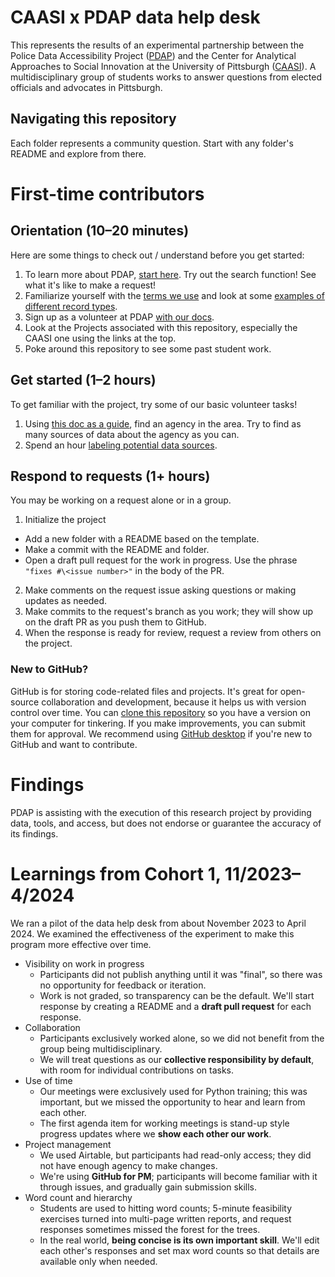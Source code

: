 # CAASI x PDAP data help desk
This represents the results of an experimental partnership between the Police Data Accessibility Project ([PDAP](https://pdap.io)) and the Center for Analytical Approaches to Social Innovation at the University of Pittsburgh ([CAASI](https://www.caasi.pitt.edu/)). A multidisciplinary group of students works to answer questions from elected officials and advocates in Pittsburgh.

## Navigating this repository
Each folder represents a community question. Start with any folder's README and explore from there.

# First-time contributors

## Orientation (10–20 minutes)
Here are some things to check out / understand before you get started:
1. To learn more about PDAP, [start here](https://pdap.io/). Try out the search function! See what it's like to make a request!
2. Familiarize yourself with the [terms we use](https://docs.pdap.io/activities/terms-and-definitions) and look at some [examples of different record types](https://docs.pdap.io/activities/data-dictionaries/record-types-taxonomy).
3. Sign up as a volunteer at PDAP [with our docs](https://docs.pdap.io/activities/contribute).
4. Look at the Projects associated with this repository, especially the CAASI one using the links at the top.
5. Poke around this repository to see some past student work.

## Get started (1–2 hours)
To get familiar with the project, try some of our basic volunteer tasks!
1. Using [this doc as a guide](https://docs.pdap.io/activities/contribute/submit-data-sources), find an agency in the area. Try to find as many sources of data about the agency as you can.
2. Spend an hour [labeling potential data sources](https://docs.pdap.io/activities/contribute/data-source-annotation).

## Respond to requests (1+ hours)
You may be working on a request alone or in a group.
1. Initialize the project
  - Add a new folder with a README based on the template.
  - Make a commit with the README and folder.
  - Open a draft pull request for the work in progress. Use the phrase `"fixes #\<issue number>"` in the body of the PR.
2. Make comments on the request issue asking questions or making updates as needed.
3. Make commits to the request's branch as you work; they will show up on the draft PR as you push them to GitHub.
4. When the response is ready for review, request a review from others on the project.

### New to GitHub?
GitHub is for storing code-related files and projects. It's great for open-source collaboration and development, because it helps us with version control over time. You can [clone this repository](https://docs.github.com/en/repositories/creating-and-managing-repositories/cloning-a-repository) so you have a version on your computer for tinkering. If you make improvements, you can submit them for approval. We recommend using [GitHub desktop](https://docs.github.com/en/desktop/overview/getting-started-with-github-desktop) if you're new to GitHub and want to contribute.

# Findings
PDAP is assisting with the execution of this research project by providing data, tools, and access, but does not endorse or guarantee the accuracy of its findings.

# Learnings from Cohort 1, 11/2023–4/2024
We ran a pilot of the data help desk from about November 2023 to April 2024. We examined the effectiveness of the experiment to make this program more effective over time.

- Visibility on work in progress
   - Participants did not publish anything until it was "final", so there was no opportunity for feedback or iteration.
   - Work is not graded, so transparency can be the default. We'll start response by creating a README and a **draft pull request** for each response.
 - Collaboration
   - Participants exclusively worked alone, so we did not benefit from the group being multidisciplinary.
   - We will treat questions as our **collective responsibility by default**, with room for individual contributions on tasks.
 - Use of time
   - Our meetings were exclusively used for Python training; this was important, but we missed the opportunity to hear and learn from each other.
   - The first agenda item for working meetings is stand-up style progress updates where we **show each other our work**.
 - Project management
   - We used Airtable, but participants had read-only access; they did not have enough agency to make changes.
   - We're using **GitHub for PM**; participants will become familiar with it through issues, and gradually gain submission skills.
 - Word count and hierarchy
   - Students are used to hitting word counts; 5-minute feasibility exercises turned into multi-page written reports, and request responses sometimes missed the forest for the trees.
   - In the real world, **being concise is its own important skill**. We'll edit each other's responses and set max word counts so that details are available only when needed.
